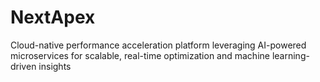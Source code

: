 # NextApex
Cloud-native performance acceleration platform leveraging AI-powered microservices for scalable, real-time optimization and machine learning-driven insights

